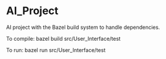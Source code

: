 # AI_Project

AI project with the Bazel build system to handle dependencies.

To compile: bazel build src/User_Interface/test

To run: bazel run src/User_Interface/test

